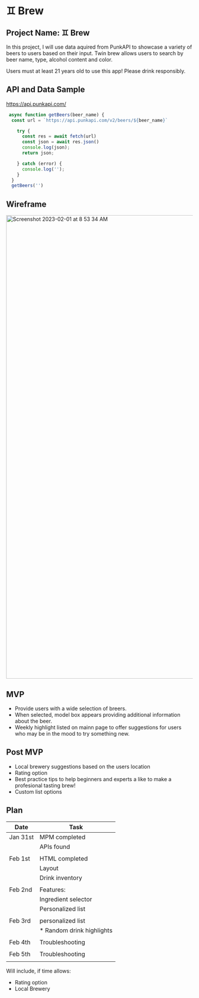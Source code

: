 # ♊︎ Brew 

## Project Name: ♊︎ Brew
                                                 
In this project, I will use data aquired from PunkAPI to showcase a variety of beers to users based on their input. Twin brew allows users to search by beer name, type, alcohol content and color. 

Users must at least 21 years old to use this app! Please drink responsibly. 

## API and Data Sample

https://api.punkapi.com/

```javascript
 async function getBeers(beer_name) {
  const url = `https://api.punkapi.com/v2/beers/${beer_name}`

    try {
      const res = await fetch(url)
      const json = await res.json()
      console.log(json);
      return json;

    } catch (error) {
      console.log('');
    }
  }
  getBeers('')
```

## Wireframe 

<img width="1252" alt="Screenshot 2023-02-01 at 8 53 34 AM" src="https://user-images.githubusercontent.com/114016876/216062060-56c87a31-55c8-4b58-8960-6a293cdccecf.png">


## MVP 

- Provide users with a wide selection of breers.
- When selected, model box appears providing additional information about the beer.
- Weekly highlight listed on mainn page to offer suggestions for users who may be in the mood to try something new.


## Post MVP

- Local brewery suggestions based on the users location
- Rating option
- Best practice tips to help beginners and experts a like to make a profesional tasting brew!
- Custom list options 

## Plan 


| Date            | Task|
| ---             | ---                   |
|Jan 31st         |      MPM completed    |
|                 | APIs found            |
|                 |                        |
| Feb 1st         |  HTML completed      |
|                 |   Layout            |
|                 |    Drink inventory  |
|                 |                        |
|Feb 2nd          |   Features:          |
|                  |  Ingredient selector      |
|                 |   Personalized list       |
|                 |                        |
| Feb 3rd         |   personalized list       |
|                 | * Random drink highlights    |
|                 |                          |
|Feb 4th          |    Troubleshooting       |
|                 |                         |
| Feb 5th         | Troubleshooting         |
|                 |                        |

Will include, if time allows: 

* Rating option
* Local Brewery 
